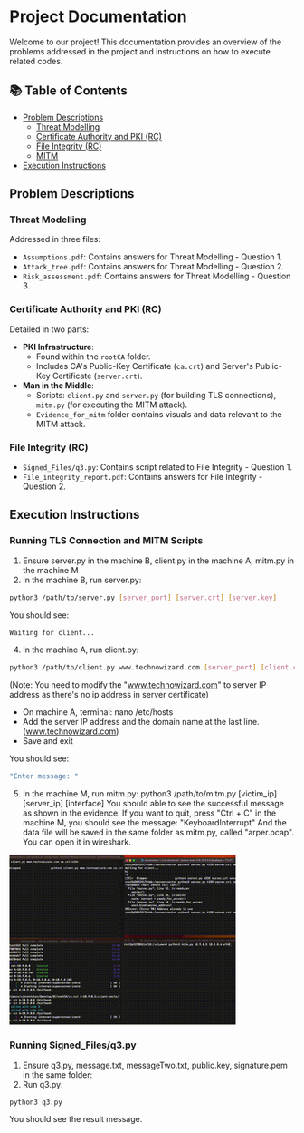 # Project Documentation

Welcome to our project! This documentation provides an overview of the problems addressed in the project and instructions on how to execute related codes.

## 📚 Table of Contents
- [Problem Descriptions](#problem-descriptions)
  - [Threat Modelling](#threat-modelling)
  - [Certificate Authority and PKI (RC)](#certificate-authority-and-pki-rc)
  - [File Integrity (RC)](#file-integrity-rc)
  - [MITM](#execution-instructions)
- [Execution Instructions](#execution-instructions)
## Problem Descriptions

### Threat Modelling

Addressed in three files:
- `Assumptions.pdf`: Contains answers for Threat Modelling - Question 1.
- `Attack_tree.pdf`: Contains answers for Threat Modelling - Question 2.
- `Risk_assessment.pdf`: Contains answers for Threat Modelling - Question 3.

### Certificate Authority and PKI (RC)

Detailed in two parts:
- **PKI Infrastructure**:
  - Found within the `rootCA` folder.
  - Includes CA's Public-Key Certificate (`ca.crt`) and Server's Public-Key Certificate (`server.crt`).
- **Man in the Middle**:
  - Scripts: `client.py` and `server.py` (for building TLS connections), `mitm.py` (for executing the MITM attack).
  - `Evidence_for_mitm` folder contains visuals and data relevant to the MITM attack.

### File Integrity (RC)

- `Signed_Files/q3.py`: Contains script related to File Integrity - Question 1.
- `File_integrity_report.pdf`: Contains answers for File Integrity - Question 2.

## Execution Instructions

### Running TLS Connection and MITM Scripts

1. Ensure server.py in the machine B, client.py in the machine A, mitm.py in the machine M
2. In the machine B, run server.py:
   
```bash
python3 /path/to/server.py [server_port] [server.crt] [server.key]
```

You should see: 

```bash
Waiting for client...
```

4. In the machine A, run client.py:

```bash
python3 /path/to/client.py www.technowizard.com [server_port] [client.crt]
```

(Note: You need to modify the "www.technowizard.com" to server IP address as there's no ip address in server certificate)
   -  On machine A, terminal: nano /etc/hosts
   -  Add the server IP address and the domain name at the last line. (www.technowizard.com)
   -  Save and exit

You should see:

```bash
"Enter message: "
```
5. In the machine M, run mitm.py: python3 /path/to/mitm.py [victim_ip] [server_ip] [interface]
You should able to see the successful message as shown in the evidence. If you want to quit, press "Ctrl + C" in the machine M, you should see the message: "KeyboardInterrupt" And the data file will be saved in the same folder as mitm.py, called "arper.pcap". You can open it in wireshark.

![Exmaple-Video](recorded_video.gif)

### Running Signed_Files/q3.py
1. Ensure q3.py, message.txt, messageTwo.txt, public.key, signature.pem in the same folder:
2. Run q3.py:
   
```bash
python3 q3.py
```
You should see the result message.
   

